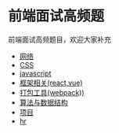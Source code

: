 # 前端面试高频题
前端面试高频题目，欢迎大家补充

- [网络](https://github.com/character123/FontedHighFrequencyQuestions/blob/master/网络.md)
- [CSS](https://github.com/character123/FontedHighFrequencyQuestions/blob/master/CSS.md)
- [javascript](https://github.com/character123/FontedHighFrequencyQuestions/blob/master/javascript.md)
- [框架相关(react,vue)](https://github.com/character123/FontedHighFrequencyQuestions/blob/master/框架相关(react,vue).md)
- [打包工具(webpack))](https://github.com/character123/FontedHighFrequencyQuestions/blob/master/打包工具(webpack).md)
- [算法与数据结构](https://github.com/character123/FontedHighFrequencyQuestions/blob/master/算法与数据结构.md)
- [项目](https://github.com/character123/FontedHighFrequencyQuestions/blob/master/项目.md)
- [hr](https://github.com/character123/FontedHighFrequencyQuestions/blob/master/hr部分.md)
